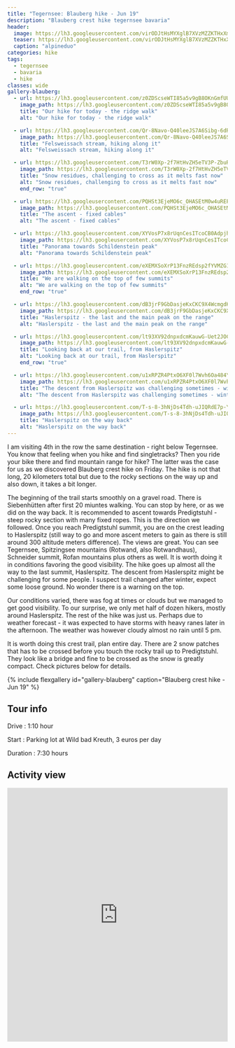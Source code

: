 ```yaml
---
title: "Tegernsee: Blauberg hike - Jun 19"
description: "Blauberg crest hike tegernsee bavaria"
header:
  image: https://lh3.googleusercontent.com/virODJtHsMYXglB7XVzMZZKTHxXmmSJoSyY938fY6T0YrImEcs_zlSknPQZoNQEF_csZqtX5BgNb1rl_VoKq8Wj0JEjHmd1IuynnBwnqi9WejrwuaXZkipqAX7PVcZYGEYmRVlzIhuC6MePMx5tVCFB2ahYHQFQQi8mBQ9fvk6ABWP96rME48liBLE2mySlAc4ZmmAqqxDvGNx3dcdHfrX80N2L9Ot6jvH10kBysJ4cYcdL9eQoK-oEQElWnhI9W_EoxPlQBAr1u0TOBUt_n6AEWu6FE5miccp4nlJxyt4Zb8N3EtnNhCt5JFUeKSNnU9DWODIFI9VvlZkosK1_YViCBX6j1jztl98S8FnB1Z3PysUXQNnkTOcVJW2rtsZNd0MuDljd6fvWQV1vtAloQG6KRG5o9pYxSxiZjZ9RgKJrLn5LzxjAG9kEZQrzqejVDomxXbndgHfiTKi87pfFdy9X4cg5xU5RXI_K_El1tsHAGyNTCMdLtPZmE71VJ2Vo-0c-2-KMbxqPSEOEbsQCqZ5bQBxD6Y6pFHrUsMmX04-0Mf3HoIt8hKyvVGz_Rhl3nOWsDf1tG1y4Ggwt9iycn3LTPRfk_pfRmqyRCHxOoWqKuWnSDyc0MxUQKTVCuVGPpcyC9vVfYAFGr2WDti2OmZFSEvku_WQcu2Fv_02vv9GKlUcPmaUCPlMSgP7pKkejk5O1HbhjDRYZk6GJJKy0ylhuZ2s9SvDnIsISCUXjHaRmkuKzD=w1664-h1248-no
  teaser: https://lh3.googleusercontent.com/virODJtHsMYXglB7XVzMZZKTHxXmmSJoSyY938fY6T0YrImEcs_zlSknPQZoNQEF_csZqtX5BgNb1rl_VoKq8Wj0JEjHmd1IuynnBwnqi9WejrwuaXZkipqAX7PVcZYGEYmRVlzIhuC6MePMx5tVCFB2ahYHQFQQi8mBQ9fvk6ABWP96rME48liBLE2mySlAc4ZmmAqqxDvGNx3dcdHfrX80N2L9Ot6jvH10kBysJ4cYcdL9eQoK-oEQElWnhI9W_EoxPlQBAr1u0TOBUt_n6AEWu6FE5miccp4nlJxyt4Zb8N3EtnNhCt5JFUeKSNnU9DWODIFI9VvlZkosK1_YViCBX6j1jztl98S8FnB1Z3PysUXQNnkTOcVJW2rtsZNd0MuDljd6fvWQV1vtAloQG6KRG5o9pYxSxiZjZ9RgKJrLn5LzxjAG9kEZQrzqejVDomxXbndgHfiTKi87pfFdy9X4cg5xU5RXI_K_El1tsHAGyNTCMdLtPZmE71VJ2Vo-0c-2-KMbxqPSEOEbsQCqZ5bQBxD6Y6pFHrUsMmX04-0Mf3HoIt8hKyvVGz_Rhl3nOWsDf1tG1y4Ggwt9iycn3LTPRfk_pfRmqyRCHxOoWqKuWnSDyc0MxUQKTVCuVGPpcyC9vVfYAFGr2WDti2OmZFSEvku_WQcu2Fv_02vv9GKlUcPmaUCPlMSgP7pKkejk5O1HbhjDRYZk6GJJKy0ylhuZ2s9SvDnIsISCUXjHaRmkuKzD=w400-h300-no
  caption: "alpineduo"
categories: hike
tags:
  - tegernsee
  - bavaria
  - hike
classes: wide
gallery-blauberg:
  - url: https://lh3.googleusercontent.com/z0ZDScseWTI85a5v9gB8OKnGmfUUrrhLwrRTqQFk30gF4IqZwWCsDmZ4rcEAzjfdxCy5Kb8XL7DiYdJQ5dO6luCVmBW116xEmhAYHpnv40p-gmt8LtTZRx_Y6JeFcNq4wOljKkc7f7ZgwBpujWkyHOxWKkV6DNI0KJRs_ltSro-IJpAIa5flR2bMuHU0W_qNeaiM4s0_m3NgFLvg_DhyV3I6OZdvmDehbuJxck67jCHgI-KPrQL_QHa7h38zuiE_lCD78xrgZ062iFoKb5gkJHiXEwVO8gDdyp1cQ2xC_BCXPPS1vzgYvWHoILvVo4k7n1Xr1gpuYRwVoD512EDtM7mNfKZXWGOsRodff96AP7K1vvx1EJZyCzfGKjvDeBckCWjhNfaeI78CR3J2FYJevr2QFnfcndO7s5AGf39A84A-LQUVfWD9rBFVpA-sgUiTg9c1gpAMwhFI3lqPtfbLOxSSYLunEpeckujpRLZHrYSzxClbBvxlJ6YJw_tjxLdC8NIWJ-efCxfUy5rL71mA6yihasIU5TYq9IZALppTcmywbG6RAzdqUiIm3LTAA2mKodUN34pbV5BuGtpZ3g5lfP7M8FvQdHVvVcuTyEfUyBXKpV2140MTA5lqC6j6sqiQFGkh2FRWuNk0NVis6Du_sihN8VOoWaEnSouKBZCEkYexHIXuVA-yUJCIw1rEbjxui1Ul-EePH5NZq-gaCEoXDPoWDw=w2016-h1512-no
    image_path: https://lh3.googleusercontent.com/z0ZDScseWTI85a5v9gB8OKnGmfUUrrhLwrRTqQFk30gF4IqZwWCsDmZ4rcEAzjfdxCy5Kb8XL7DiYdJQ5dO6luCVmBW116xEmhAYHpnv40p-gmt8LtTZRx_Y6JeFcNq4wOljKkc7f7ZgwBpujWkyHOxWKkV6DNI0KJRs_ltSro-IJpAIa5flR2bMuHU0W_qNeaiM4s0_m3NgFLvg_DhyV3I6OZdvmDehbuJxck67jCHgI-KPrQL_QHa7h38zuiE_lCD78xrgZ062iFoKb5gkJHiXEwVO8gDdyp1cQ2xC_BCXPPS1vzgYvWHoILvVo4k7n1Xr1gpuYRwVoD512EDtM7mNfKZXWGOsRodff96AP7K1vvx1EJZyCzfGKjvDeBckCWjhNfaeI78CR3J2FYJevr2QFnfcndO7s5AGf39A84A-LQUVfWD9rBFVpA-sgUiTg9c1gpAMwhFI3lqPtfbLOxSSYLunEpeckujpRLZHrYSzxClbBvxlJ6YJw_tjxLdC8NIWJ-efCxfUy5rL71mA6yihasIU5TYq9IZALppTcmywbG6RAzdqUiIm3LTAA2mKodUN34pbV5BuGtpZ3g5lfP7M8FvQdHVvVcuTyEfUyBXKpV2140MTA5lqC6j6sqiQFGkh2FRWuNk0NVis6Du_sihN8VOoWaEnSouKBZCEkYexHIXuVA-yUJCIw1rEbjxui1Ul-EePH5NZq-gaCEoXDPoWDw=w400-h300-no
    title: "Our hike for today - the ridge walk"
    alt: "Our hike for today - the ridge walk"

  - url: https://lh3.googleusercontent.com/Qr-8Navo-Q40leeJS7A6Sibg-6dRDz36NjtX_jZUEOkaQk1xqnNrFMvBn4UnRd7FRIQh26G6aHJt4o2SSXBGpXaDhbGiGDaPtHPPPuFdhT2Xv4f0ebsvXysRciMzfB0TmC28gnJLakIVr7Kj5bUiA0RUt-kLTg3XSu724BtkQfu_3OtMziQLSYxIR1aGED8gBqGojiC9CKJqY6HCfC03SaGoLu6ztmg_A1Ktz74TUexcbHmY_NIuHC0tKsZQNpZqTOfiyCrTNeqOg-Lzzw1TSqBMduwKFYod-h1DxAJc4WKkmXweYUuu4n6DIW1q6BZ73ywZP5XjK1OufSS3ce-l4bu8mRW5-eQe6_k1h8JGzzdck6EdRrj834oeVtd74_V5Ypuw9hxCzDL6CtlOe3dKil_gs_c0HNtD7GIUQ9vvAJSBfglMOZRSVIB9eFa7cySpMVfbNlsnYhaVU8O7kR3K93Ln66N1FWV3G8yq1KLrCw5nL9GA6z2w9ZJfCqPGGge801ecMrB7xNx9aQXdzGhhvNsHS4DAirurndF0IYDXAgux0aqHUHuzFcL3CobT97mztD64gI1zF_PuRHRuIMYPVjU7d8d5NVv-vadlz9A-Zrr613inPHJiWWHluQTP7cqAKPhBHxZ5R14oU8VPZpBz3GXblH8AyoCOLaxwc1QI99Lh2WsrWCdzWgseopKbEdy7n4LWb3xk36XYFiYfx8_m0GXHgINWv6z6OGDhlA_STrDFAmlS=w936-h1248-no
    image_path: https://lh3.googleusercontent.com/Qr-8Navo-Q40leeJS7A6Sibg-6dRDz36NjtX_jZUEOkaQk1xqnNrFMvBn4UnRd7FRIQh26G6aHJt4o2SSXBGpXaDhbGiGDaPtHPPPuFdhT2Xv4f0ebsvXysRciMzfB0TmC28gnJLakIVr7Kj5bUiA0RUt-kLTg3XSu724BtkQfu_3OtMziQLSYxIR1aGED8gBqGojiC9CKJqY6HCfC03SaGoLu6ztmg_A1Ktz74TUexcbHmY_NIuHC0tKsZQNpZqTOfiyCrTNeqOg-Lzzw1TSqBMduwKFYod-h1DxAJc4WKkmXweYUuu4n6DIW1q6BZ73ywZP5XjK1OufSS3ce-l4bu8mRW5-eQe6_k1h8JGzzdck6EdRrj834oeVtd74_V5Ypuw9hxCzDL6CtlOe3dKil_gs_c0HNtD7GIUQ9vvAJSBfglMOZRSVIB9eFa7cySpMVfbNlsnYhaVU8O7kR3K93Ln66N1FWV3G8yq1KLrCw5nL9GA6z2w9ZJfCqPGGge801ecMrB7xNx9aQXdzGhhvNsHS4DAirurndF0IYDXAgux0aqHUHuzFcL3CobT97mztD64gI1zF_PuRHRuIMYPVjU7d8d5NVv-vadlz9A-Zrr613inPHJiWWHluQTP7cqAKPhBHxZ5R14oU8VPZpBz3GXblH8AyoCOLaxwc1QI99Lh2WsrWCdzWgseopKbEdy7n4LWb3xk36XYFiYfx8_m0GXHgINWv6z6OGDhlA_STrDFAmlS=w300-h400-no
    title: "Felsweissach stream, hiking along it"
    alt: "Felsweissach stream, hiking along it"

  - url: https://lh3.googleusercontent.com/T3rW0Xp-2f7HtHvZH5eTV3P-ZbuR3E7S1BSzQfO4iLrq64Jq8tyaq2le7EvToC2_g_hda0b711F1ZlzToN8mXPEHQCQ5WP2x7gJGnsaiwFrlyBjcfdBOY3LsAymcfR6wtLeudnv_bo-ElbzqfDAzcCdbTAzGprzWAUb9RnLVIf7-XwcOZsvMNM35Zlv8vuODe3jYZKElIBBApHdtctKPE-lkfjVLWT35Mx1oyP2eED7XMWcO_fyit1lZ_dK7B_nk4rrj9CsvsjZOQVY4XfJArGLC6jWo3SNM86cpZGX0eZPSbdndEArhQ-6TSSV7QmcZDlgg8-nYkHQOt8xyXnmrhZoKE3x5XPBN6WIcFZaQ-82M-P9no2G8BiwlHzsAobrvpgYr3pdeEhuWZX9mirflQlF12bW5x8jn0SD0xGZmaR_xCijrMCqB3tOLxS74wgQAJNikead698armDwf8MsfJyf_v5GLQWRdqmpMUDfxI3g5dYaqPw-Xe8BkZIYALvnCYdvh0p6HWlTSdT2u-qXnlaPjdd0GrB2XCC9PpVGMSp3FEAelwXjpOMSXVtoUEKNq_Ugtw9Fyn_I1Mylec-cvaSUVdj1iTTfxVbsTuWq9B1NLDqAvcXGu-uY-qhSpUWUv-FKkwgJimJtLTQycynfu1aVmpcovJIWHENG_rm1UXuSc_ZRUkf5jCqOCKkqcuyGeSNoDefQcpSE6Xym85R4a2PGP3tgIuVFSdgLmVfuCiJMPACBC=w936-h1248-no
    image_path: https://lh3.googleusercontent.com/T3rW0Xp-2f7HtHvZH5eTV3P-ZbuR3E7S1BSzQfO4iLrq64Jq8tyaq2le7EvToC2_g_hda0b711F1ZlzToN8mXPEHQCQ5WP2x7gJGnsaiwFrlyBjcfdBOY3LsAymcfR6wtLeudnv_bo-ElbzqfDAzcCdbTAzGprzWAUb9RnLVIf7-XwcOZsvMNM35Zlv8vuODe3jYZKElIBBApHdtctKPE-lkfjVLWT35Mx1oyP2eED7XMWcO_fyit1lZ_dK7B_nk4rrj9CsvsjZOQVY4XfJArGLC6jWo3SNM86cpZGX0eZPSbdndEArhQ-6TSSV7QmcZDlgg8-nYkHQOt8xyXnmrhZoKE3x5XPBN6WIcFZaQ-82M-P9no2G8BiwlHzsAobrvpgYr3pdeEhuWZX9mirflQlF12bW5x8jn0SD0xGZmaR_xCijrMCqB3tOLxS74wgQAJNikead698armDwf8MsfJyf_v5GLQWRdqmpMUDfxI3g5dYaqPw-Xe8BkZIYALvnCYdvh0p6HWlTSdT2u-qXnlaPjdd0GrB2XCC9PpVGMSp3FEAelwXjpOMSXVtoUEKNq_Ugtw9Fyn_I1Mylec-cvaSUVdj1iTTfxVbsTuWq9B1NLDqAvcXGu-uY-qhSpUWUv-FKkwgJimJtLTQycynfu1aVmpcovJIWHENG_rm1UXuSc_ZRUkf5jCqOCKkqcuyGeSNoDefQcpSE6Xym85R4a2PGP3tgIuVFSdgLmVfuCiJMPACBC=w300-h400-no
    title: "Snow residues, challenging to cross as it melts fast now"
    alt: "Snow residues, challenging to cross as it melts fast now"
    end_row: "true"

  - url: https://lh3.googleusercontent.com/PQHSt3EjeMO6c_OHASEtM0w4uREPDx9DPYDKQu8j8BkaaWKe5k07XXDRDVG7hpUEZ334esddweFOkvSg4PGklwpQj3nrvPT2_OIJVhufXK73QENKiGInOOUT5zssY8RsDtwPkjoyd1TVDajl1QJ7r-8tS-UbZQf7O5cNOoGav014B3GHeHzH7p6CDXp3UyDjDhFLgOId5GcPpsx4KJCnEDKjfet4uSDeLozsKpwa9MBWjKga0wdgyrGfpFfkYy1BUQu2XMRSLrZ5JWrGUXL1Kh5_uyPD3t2wwwr-tdo0t9RApkZyuLMtkiAJp2brzhe7dRI_eEOJ7XW5aTCyX0ykYXz0DgrNssKyyIkfga6nUymgxBL0IduXYZ4DrljVlkMc6RL4sfUL9eMSRJdymZpA8bEabLMHKC3I4eNaELCQDnW28us1BfNZGNz6oeM-vrML6FkCz86W9rZAC_UhzbkqJJEZVwSIPcE6PCEzsONOMngGcoZV9XNdWPL06aUn995GzqZwff4FN1p6RPLp_OqJ-0dRxCRmem0ttkHdyJeCxzcwUE3jKr8KuurVLJWuAnRcA74X5AsbMgEh1NTQtuENAc3EbV21Lvl58BVEGIzypTnTI8kX59xI_ctwzOUMPJtjzhEEOPwec3HfCnVt9CC4jK7veQWW1v0eSAGiFU0kwIXT2qmODrwWJzP8C5lzpLiVUikjVugUg2-kNFgpWRAKOwSMhwLVw2yAacgGxqUJEjtm9CbU=w936-h1248-no
    image_path: https://lh3.googleusercontent.com/PQHSt3EjeMO6c_OHASEtM0w4uREPDx9DPYDKQu8j8BkaaWKe5k07XXDRDVG7hpUEZ334esddweFOkvSg4PGklwpQj3nrvPT2_OIJVhufXK73QENKiGInOOUT5zssY8RsDtwPkjoyd1TVDajl1QJ7r-8tS-UbZQf7O5cNOoGav014B3GHeHzH7p6CDXp3UyDjDhFLgOId5GcPpsx4KJCnEDKjfet4uSDeLozsKpwa9MBWjKga0wdgyrGfpFfkYy1BUQu2XMRSLrZ5JWrGUXL1Kh5_uyPD3t2wwwr-tdo0t9RApkZyuLMtkiAJp2brzhe7dRI_eEOJ7XW5aTCyX0ykYXz0DgrNssKyyIkfga6nUymgxBL0IduXYZ4DrljVlkMc6RL4sfUL9eMSRJdymZpA8bEabLMHKC3I4eNaELCQDnW28us1BfNZGNz6oeM-vrML6FkCz86W9rZAC_UhzbkqJJEZVwSIPcE6PCEzsONOMngGcoZV9XNdWPL06aUn995GzqZwff4FN1p6RPLp_OqJ-0dRxCRmem0ttkHdyJeCxzcwUE3jKr8KuurVLJWuAnRcA74X5AsbMgEh1NTQtuENAc3EbV21Lvl58BVEGIzypTnTI8kX59xI_ctwzOUMPJtjzhEEOPwec3HfCnVt9CC4jK7veQWW1v0eSAGiFU0kwIXT2qmODrwWJzP8C5lzpLiVUikjVugUg2-kNFgpWRAKOwSMhwLVw2yAacgGxqUJEjtm9CbU=w300-h400-no
    title: "The ascent - fixed cables"
    alt: "The ascent - fixed cables"

  - url: https://lh3.googleusercontent.com/XYVosP7x8rUqnCesITcoCB0AdpjhuWlcrO-RHpOEdLlkCjfygOekQ44k3qj_xbNTkGz_XuWy1uJ9nDJJradt4qtS3v2yDev261-6TUj8ifecLjXAJEx0Co2z8nUtFDfJxU0nZsO_TOMyo19DtdoOetX5sTcPrRGEY82niNO9_L3TutghrkwOj2CI4HEJJoVAV2H6aUVSFwUvxA5_MebQ8GvoVeaoHNQWlbHjSMoOH0W8DtQM8wNiukbo4hF69VsSp2RwX5hl_AZgPOpT0Yfv7eXJOCN5kRnPoMSoNGhe_evYwGeoIPlI-AJ7EuW9M16gRkpAKui4ZG3Q4ZCy5CVXu2SjRCcEVimYdFCo84jxxyZ_JfhTlktnbtC09UH19x-8i9kvcFZrCHA3CompNkj05rPcvjdztq-m3pzKwq0EtaEKc3O0tUEhRwtgssYmMJwnlPYZm2Aatcn_BoOICM8RxnJsXErtVGIm3qQTHQGkahG406fbGHQRBdF3m1ieJ2FcnktgisxBIbWxFzswwMrDLr1_JEZko9HWQDh3rLXqqQDCYIWAqOBVhiEJ3u05zZQ3mFISHDNTeAPzulBpSb_Jflb_eCRE1YvVQW5_Hn-whnIyUpdCahaM8e8GZVxnbuB5Oze6dMzqKjr8FrnoqCavl3PWD7dYVxSWs1QBR8KjWyAMpwX2GYwvRMIsiASWqevXPahK7kd-L4k65rT1I0Nb1frT4tkmgRIimZTw2nR812CaE30N=w2200-h697-no
    image_path: https://lh3.googleusercontent.com/XYVosP7x8rUqnCesITcoCB0AdpjhuWlcrO-RHpOEdLlkCjfygOekQ44k3qj_xbNTkGz_XuWy1uJ9nDJJradt4qtS3v2yDev261-6TUj8ifecLjXAJEx0Co2z8nUtFDfJxU0nZsO_TOMyo19DtdoOetX5sTcPrRGEY82niNO9_L3TutghrkwOj2CI4HEJJoVAV2H6aUVSFwUvxA5_MebQ8GvoVeaoHNQWlbHjSMoOH0W8DtQM8wNiukbo4hF69VsSp2RwX5hl_AZgPOpT0Yfv7eXJOCN5kRnPoMSoNGhe_evYwGeoIPlI-AJ7EuW9M16gRkpAKui4ZG3Q4ZCy5CVXu2SjRCcEVimYdFCo84jxxyZ_JfhTlktnbtC09UH19x-8i9kvcFZrCHA3CompNkj05rPcvjdztq-m3pzKwq0EtaEKc3O0tUEhRwtgssYmMJwnlPYZm2Aatcn_BoOICM8RxnJsXErtVGIm3qQTHQGkahG406fbGHQRBdF3m1ieJ2FcnktgisxBIbWxFzswwMrDLr1_JEZko9HWQDh3rLXqqQDCYIWAqOBVhiEJ3u05zZQ3mFISHDNTeAPzulBpSb_Jflb_eCRE1YvVQW5_Hn-whnIyUpdCahaM8e8GZVxnbuB5Oze6dMzqKjr8FrnoqCavl3PWD7dYVxSWs1QBR8KjWyAMpwX2GYwvRMIsiASWqevXPahK7kd-L4k65rT1I0Nb1frT4tkmgRIimZTw2nR812CaE30N=w400-h300-no
    title: "Panorama towards Schildenstein peak"
    alt: "Panorama towards Schildenstein peak"

  - url: https://lh3.googleusercontent.com/eXEMXSoXrP13FnzREdsp2fYVMZG1MdMSVPyaqs0VUIIv3rEk-Ie57JlRKMXqheX70_5LgRRZx2-QsThAynPF6zUt-jKHn67N-LT9QIektFggWvQajXCxGhNgebD7BsJReM6yXqHPxKS_21rVUGRKqFQd8sPCQnYjZnbStuY_wR6JmFUqRdtSAK3q3pKtuNfXi0_4H1uAgB2ZrmmGXyvcjLZAtEClO9C2ZWlzfk2LU5EI-ljcJN8XUE2cojENZ3d41i9gE0t_ucnH1Cj_YYzKg4VtH1P82uqoBQNMC9_5leqsBwwFbPGqRatICSdkdWFTAjAaszGdqL6KCb-o5Gm2nNcJkFQezec-YnDLxyxvj74vSZ3-o5gU0Z5k0U2sltiKbX0K9evv8sJT8SUExkNHpB4nW1dn_n6GJrvrWOooQ3BLHKpEZIqU-hEPveVm5UayI8j4bbVpJgs0vm2s1Sw8WGkQi-BnQFEEPjxDq1BNL3NdyRAmLuNR9JLb3dJDIJ5IeKk8kfLhMB1BxyZa2Me_Z9kz2t8V0wFvHUOxupMCryY96mOYwiYgA0mRm0HGe0Z-rOWYUbYpTenOOqzBxGLO_nGqkmFxHDaoIKlYP-6ICyV7kFtfQfMqw4LQl7sxaPUq4IkUnTDVeahWDDgS0DvIXPRe5OxW7b6oK_6CAKMoLglCSaZTsWNl01yOp2HArKrxGyehfHKcSHLZCaOQVn0bjwOFYIaySjY-BXprN-FW6QFOWai3=w936-h1248-no
    image_path: https://lh3.googleusercontent.com/eXEMXSoXrP13FnzREdsp2fYVMZG1MdMSVPyaqs0VUIIv3rEk-Ie57JlRKMXqheX70_5LgRRZx2-QsThAynPF6zUt-jKHn67N-LT9QIektFggWvQajXCxGhNgebD7BsJReM6yXqHPxKS_21rVUGRKqFQd8sPCQnYjZnbStuY_wR6JmFUqRdtSAK3q3pKtuNfXi0_4H1uAgB2ZrmmGXyvcjLZAtEClO9C2ZWlzfk2LU5EI-ljcJN8XUE2cojENZ3d41i9gE0t_ucnH1Cj_YYzKg4VtH1P82uqoBQNMC9_5leqsBwwFbPGqRatICSdkdWFTAjAaszGdqL6KCb-o5Gm2nNcJkFQezec-YnDLxyxvj74vSZ3-o5gU0Z5k0U2sltiKbX0K9evv8sJT8SUExkNHpB4nW1dn_n6GJrvrWOooQ3BLHKpEZIqU-hEPveVm5UayI8j4bbVpJgs0vm2s1Sw8WGkQi-BnQFEEPjxDq1BNL3NdyRAmLuNR9JLb3dJDIJ5IeKk8kfLhMB1BxyZa2Me_Z9kz2t8V0wFvHUOxupMCryY96mOYwiYgA0mRm0HGe0Z-rOWYUbYpTenOOqzBxGLO_nGqkmFxHDaoIKlYP-6ICyV7kFtfQfMqw4LQl7sxaPUq4IkUnTDVeahWDDgS0DvIXPRe5OxW7b6oK_6CAKMoLglCSaZTsWNl01yOp2HArKrxGyehfHKcSHLZCaOQVn0bjwOFYIaySjY-BXprN-FW6QFOWai3=w300-h400-no
    title: "We are walking on the top of few summits"
    alt: "We are walking on the top of few summits"
    end_row: "true"

  - url: https://lh3.googleusercontent.com/dB3jrF9GbDasjeKxCKC9X4WcmgdKX16_kmKv2TjYw6wJAx8M3oPsWJMRPLWEposo3-VHV81S0qsUmwgd5syBWI7zU_Tqd0iJq10hU3tGB4i-sRCdtgC1mUt8kmlzBP-Xatb_II-cZ5a_6j6ynWg_-0ZSMPsKfEO9B4SyzpVPdbPd0N6MMgw1zlQ9YeJeeTYSV2mSS40GIEMtyWctewION-kPNy_k6SGd0KqiH8ExshEGdtOwP4QukXf-AtQKhkPg2nb-45AqBGtlfgfEGcAhH8HsNITsUJqOqhGRKZgyZuDnWOK4HSpn_cqaC2tgPO0AL2dnspjAdA5ktkwVVUC8O9VGSUCFC8ahxX6J4J01QKUuF89wYGa5fIWM-56Gn6GMfKPoqFlDEtJA30CuGvgoUuaJ5JUEPqqvm20deNewomiKIVQCRikdMOBJDv0LXde4MBBLTVPO07GQqiuvzmi6rWZepYXrhy5PXYMlS6CfbJREV2eSHGMOfoy0Py6LHR_1JrnfHmF8hFKX_SctswKy6Ar3iGa0NBaDW_F2MLnQoXdOi7COBTnjOfb_CDu5lu9xZqflzJF6k8qskpgJJgRtB13bffZdPhhPPeWvdzbBPCYMy20uUheWr-pjGpPjVKk_44HrEFKcmL2SP-IswnIAczLwCx4m9smMYceDPWsfgNsqS4zIr4Z60rcr6S7Cpukn30prRmt4TYS4eBLcEaIwyPzmvP-vrhtD1FJFrEtVvJ-o32Bt=w1664-h1248-no
    image_path: https://lh3.googleusercontent.com/dB3jrF9GbDasjeKxCKC9X4WcmgdKX16_kmKv2TjYw6wJAx8M3oPsWJMRPLWEposo3-VHV81S0qsUmwgd5syBWI7zU_Tqd0iJq10hU3tGB4i-sRCdtgC1mUt8kmlzBP-Xatb_II-cZ5a_6j6ynWg_-0ZSMPsKfEO9B4SyzpVPdbPd0N6MMgw1zlQ9YeJeeTYSV2mSS40GIEMtyWctewION-kPNy_k6SGd0KqiH8ExshEGdtOwP4QukXf-AtQKhkPg2nb-45AqBGtlfgfEGcAhH8HsNITsUJqOqhGRKZgyZuDnWOK4HSpn_cqaC2tgPO0AL2dnspjAdA5ktkwVVUC8O9VGSUCFC8ahxX6J4J01QKUuF89wYGa5fIWM-56Gn6GMfKPoqFlDEtJA30CuGvgoUuaJ5JUEPqqvm20deNewomiKIVQCRikdMOBJDv0LXde4MBBLTVPO07GQqiuvzmi6rWZepYXrhy5PXYMlS6CfbJREV2eSHGMOfoy0Py6LHR_1JrnfHmF8hFKX_SctswKy6Ar3iGa0NBaDW_F2MLnQoXdOi7COBTnjOfb_CDu5lu9xZqflzJF6k8qskpgJJgRtB13bffZdPhhPPeWvdzbBPCYMy20uUheWr-pjGpPjVKk_44HrEFKcmL2SP-IswnIAczLwCx4m9smMYceDPWsfgNsqS4zIr4Z60rcr6S7Cpukn30prRmt4TYS4eBLcEaIwyPzmvP-vrhtD1FJFrEtVvJ-o32Bt=w400-h300-no
    title: "Haslerspitz - the last and the main peak on the range"
    alt: "Haslerspitz - the last and the main peak on the range"

  - url: https://lh3.googleusercontent.com/lt93XV92dnpxdcmKauwG-Uet2JOCBCrKP3USibUiC9epTrJ8o4iUIXAN4UMXxrqymonSCi2J6BYw8lF7RI2GQEZMrtlH546cVF7wtF0v-Oxb4d1gXY7jzCIL9UXouLaKBnMa9xjQgIkhCQrRKn4o37S6_Kj6n93T4WKkZ3SbsUBT8CwlZn_yynRL5aOe19W7DaMOL0WvaAUCqCf4bMxSaN3OkYBLGy0ZynnQ2F48hGpoZjpzvHEr8RiTaGs7SglskBRsICK-YGGJTEEDGNlgK3yn-2PjGYMhrs_Jb1wFXLeZ-caE1MME0B80R2eYbiWOq5vJYX1b5VDfODWVdF_ktozqd5BZhx5QtXS2bI4VBTt5m3UAlb3S2pxvi9JyY4U37bp5t9mSqCoUq-7FsBhmzbNP8TyeNDWZIJc-vdUjQq-UDZRILJAoVONxwf6Uit3maJCuOgQkgSDi_8h4GUW9BWQOVeijeQ1wh8ktPZzpRU4zHApcEv4jl_ZTBDXCet271YBspopJv__QkK3HjUE5WVCYAw0ug_nElHTBjE9SXcrF1fy3-Zm7zutudiZF2r2qkU3YiXlITQ66Avvm1Exgl3VL_bwWCQNbKMaSQ8SUPPSnEufhklpCk9XOxUlxIea6PI7VmlNHJdNCuBxtR03Crc_sM4bqePEvnVvVkHa4Ncq9HBNXHDMtKMOfEPTT1lkpMcW0IjC5Idrfq25uA3QlY8hiY0dK1Bjojg48jl88YamuqnOZ=w1664-h1248-no
    image_path: https://lh3.googleusercontent.com/lt93XV92dnpxdcmKauwG-Uet2JOCBCrKP3USibUiC9epTrJ8o4iUIXAN4UMXxrqymonSCi2J6BYw8lF7RI2GQEZMrtlH546cVF7wtF0v-Oxb4d1gXY7jzCIL9UXouLaKBnMa9xjQgIkhCQrRKn4o37S6_Kj6n93T4WKkZ3SbsUBT8CwlZn_yynRL5aOe19W7DaMOL0WvaAUCqCf4bMxSaN3OkYBLGy0ZynnQ2F48hGpoZjpzvHEr8RiTaGs7SglskBRsICK-YGGJTEEDGNlgK3yn-2PjGYMhrs_Jb1wFXLeZ-caE1MME0B80R2eYbiWOq5vJYX1b5VDfODWVdF_ktozqd5BZhx5QtXS2bI4VBTt5m3UAlb3S2pxvi9JyY4U37bp5t9mSqCoUq-7FsBhmzbNP8TyeNDWZIJc-vdUjQq-UDZRILJAoVONxwf6Uit3maJCuOgQkgSDi_8h4GUW9BWQOVeijeQ1wh8ktPZzpRU4zHApcEv4jl_ZTBDXCet271YBspopJv__QkK3HjUE5WVCYAw0ug_nElHTBjE9SXcrF1fy3-Zm7zutudiZF2r2qkU3YiXlITQ66Avvm1Exgl3VL_bwWCQNbKMaSQ8SUPPSnEufhklpCk9XOxUlxIea6PI7VmlNHJdNCuBxtR03Crc_sM4bqePEvnVvVkHa4Ncq9HBNXHDMtKMOfEPTT1lkpMcW0IjC5Idrfq25uA3QlY8hiY0dK1Bjojg48jl88YamuqnOZ=w400-h300-no
    title: "Looking back at our trail, from Haslerspitz"
    alt: "Looking back at our trail, from Haslerspitz"
    end_row: "true"

  - url: https://lh3.googleusercontent.com/u1xRPZR4PtxO6XF0l7Wvh6Oa484YbLiu3pJTN81sFfOXqPvEeJKElnNYYQG-gXcunhQLbwjmL4xTEAYHcfhi3CZYG2t52wtdYd4lG06qSA4KPNbItNZHI5ZGMbdUUFa3s4dccc4RHGfAGtkTeNvqPpDSC6C02qcxbvGwf9HTQ1N3Dbx_oKN_GgNpdQbUwkCONVijKm4VgMVCUCisqLuNAR2o_fFE6vQWL4GMtniSSuBvaoz582SYEnDlnoiOfbtp3GZIdi_KXHy9xLaWNqio8DugqM5SzJA6IzGx1lEoi2e3CLsWhHFzsG-mBUhG4cDCHXmtObVA8xkGOKKCng7xsHQHjsYdwkSNudocMsEEVkDjUFSEPWoz1IYXDI8P0AJGhMVeDJ2ZutU5R6ilSv908bsNYZFJzQz0QoLGnrCRnpkJv0pVawWsuf8rqeGFUZyccNbjkKR_Jw5O7m4YokLp1r803iH4H8BbTbfm1bK8ITJTWvbxldmiZanlfxEE5Pb6hr8G6lP4A83xwAlyfk1rdVT_TwPjN0k0tGuDJEH8mCVhrXJeNnh5XJM3dmhe0baRSEt_uoXoeTQrG0-juaf9ruQc5GBuEoH-y0MSe3EXDManVYs3W3F2NvkkE3XTbqPzQY-3x39CR_FnxhSITh6R6bvBNfW0IDJl28VJJv2i9tf0fz7uyt63uMg_4s7sHspgd1SRX_wY-k9dgBWEM-F_U6p2BRgzZefaBm6MUfVdRaV0h9tC=w936-h1248-no
    image_path: https://lh3.googleusercontent.com/u1xRPZR4PtxO6XF0l7Wvh6Oa484YbLiu3pJTN81sFfOXqPvEeJKElnNYYQG-gXcunhQLbwjmL4xTEAYHcfhi3CZYG2t52wtdYd4lG06qSA4KPNbItNZHI5ZGMbdUUFa3s4dccc4RHGfAGtkTeNvqPpDSC6C02qcxbvGwf9HTQ1N3Dbx_oKN_GgNpdQbUwkCONVijKm4VgMVCUCisqLuNAR2o_fFE6vQWL4GMtniSSuBvaoz582SYEnDlnoiOfbtp3GZIdi_KXHy9xLaWNqio8DugqM5SzJA6IzGx1lEoi2e3CLsWhHFzsG-mBUhG4cDCHXmtObVA8xkGOKKCng7xsHQHjsYdwkSNudocMsEEVkDjUFSEPWoz1IYXDI8P0AJGhMVeDJ2ZutU5R6ilSv908bsNYZFJzQz0QoLGnrCRnpkJv0pVawWsuf8rqeGFUZyccNbjkKR_Jw5O7m4YokLp1r803iH4H8BbTbfm1bK8ITJTWvbxldmiZanlfxEE5Pb6hr8G6lP4A83xwAlyfk1rdVT_TwPjN0k0tGuDJEH8mCVhrXJeNnh5XJM3dmhe0baRSEt_uoXoeTQrG0-juaf9ruQc5GBuEoH-y0MSe3EXDManVYs3W3F2NvkkE3XTbqPzQY-3x39CR_FnxhSITh6R6bvBNfW0IDJl28VJJv2i9tf0fz7uyt63uMg_4s7sHspgd1SRX_wY-k9dgBWEM-F_U6p2BRgzZefaBm6MUfVdRaV0h9tC=w300-h400-no
    title: "The descent from Haslerspitz was challenging sometimes - winter changed the path a bit"
    alt: "The descent from Haslerspitz was challenging sometimes - winter changed the path a bit"

  - url: https://lh3.googleusercontent.com/T-s-8-3hNjDs4Tdh-uJIQRdE7p-YTTCHht-vpfT9q3t4JgRIKYGPzSDwBIL3eQcUFGS7cql33trXQbW09G96_PTTk8UBDDhwEO-WmH6g8SPkwEAyy4A1Oj3WVUxpPeMfpRb7ZHgdGU6P3fma39vpIxPMzjeVddx63Ka9o8ee9LppqdIebBJpX1_GhieGAehMXYQ21o6WDC-2TQHoVnc2qWp6XBQtX-V4EatFJruyrjjnUrg0P4SGbg3zpia7-HOV0WYoDz_tJPKi--DMtGDgi_56f3tdiKZDDvFBKnDcUh4y-Tsd56GbduwtAtiuEKHHg-37r1xQeN-fF0jGoy5ohCM_qyXkgTLATc8lupRJFwavWmlvzE9A_RrH4IpvmF3bytJmxJmv0iK46g0UXbY_MJSSCsRv5KBTBdYamKmITuj6xMJqre2qqhbTGYNkinu5JBMSaYpWjowlpD547w9Ho5z21abRllfBtCkqmOGT5JhBGP_sCF4KOFZ321G2VWlTTSOBkoUCxObsmWAYQgWD2VQ5ySZi2aBkz1-mw86xPai3LII4uAbKp_qzK-u0MRT0wTciksON6YA4el6gP2oa1OPSZad_s7MaghDSEjZVqpZ6IN0xl0EP69dk_Y2mbZEQdqMIhyWHRwMTqLo3nZkKyMpJczYuZGWSbgAsLdsHvwDuMKPiiChaIr1Gh-KhhaTz3o4YZ9EKXmTh8XOGDN9v4aE_gdCSuogQO3l3Ats_M4G-L8U7=w936-h1248-no
    image_path: https://lh3.googleusercontent.com/T-s-8-3hNjDs4Tdh-uJIQRdE7p-YTTCHht-vpfT9q3t4JgRIKYGPzSDwBIL3eQcUFGS7cql33trXQbW09G96_PTTk8UBDDhwEO-WmH6g8SPkwEAyy4A1Oj3WVUxpPeMfpRb7ZHgdGU6P3fma39vpIxPMzjeVddx63Ka9o8ee9LppqdIebBJpX1_GhieGAehMXYQ21o6WDC-2TQHoVnc2qWp6XBQtX-V4EatFJruyrjjnUrg0P4SGbg3zpia7-HOV0WYoDz_tJPKi--DMtGDgi_56f3tdiKZDDvFBKnDcUh4y-Tsd56GbduwtAtiuEKHHg-37r1xQeN-fF0jGoy5ohCM_qyXkgTLATc8lupRJFwavWmlvzE9A_RrH4IpvmF3bytJmxJmv0iK46g0UXbY_MJSSCsRv5KBTBdYamKmITuj6xMJqre2qqhbTGYNkinu5JBMSaYpWjowlpD547w9Ho5z21abRllfBtCkqmOGT5JhBGP_sCF4KOFZ321G2VWlTTSOBkoUCxObsmWAYQgWD2VQ5ySZi2aBkz1-mw86xPai3LII4uAbKp_qzK-u0MRT0wTciksON6YA4el6gP2oa1OPSZad_s7MaghDSEjZVqpZ6IN0xl0EP69dk_Y2mbZEQdqMIhyWHRwMTqLo3nZkKyMpJczYuZGWSbgAsLdsHvwDuMKPiiChaIr1Gh-KhhaTz3o4YZ9EKXmTh8XOGDN9v4aE_gdCSuogQO3l3Ats_M4G-L8U7=w300-h400-no
    title: "Haslerspitz on the way back"
    alt: "Haslerspitz on the way back"
---
```


I am visiting 4th in the row the same destination - right below Tegernsee. You know that feeling when you hike and find singletracks? Then you ride your bike there and find mountain range for hike? The latter was the case for us as we discovered Blauberg crest hike on Friday. The hike is not that long, 20 kilometers total but due to the rocky sections on the way up and also down, it takes a bit longer.

The beginning of the trail starts smoothly on a gravel road. There is Siebenhütten after first 20 miuntes walking. You can stop by here, or as we did on the way back. It is recommended to ascent towards Predigtstuhl - steep rocky section with many fixed ropes. This is the direction we followed. Once you reach Predigtstuhl summit, you are on the crest leading to Haslerspitz (still way to go and more ascent meters to gain as there is still around 300 altitude meters difference). The views are great. You can see Tegernsee, Spitzingsee mountains (Rotwand, also Rotwandhaus), Schneider summit, Rofan mountains plus others as well. It is worth doing it in conditions favoring the good visibility. The hike goes up almost all the way to the last summit, Haslerspitz. The descent from Haslerspitz might be challenging for some people. I suspect trail changed after winter, expect some loose ground. No wonder there is a warning on the top.

Our conditions varied, there was fog at times or clouds but we managed to get good visibility. To our surprise, we only met half of dozen hikers, mostly around Haslerspitz. The rest of the hike was just us. Perhaps due to weather forecast - it was expected to have storms with heavy ranes later in the afternoon. The weather was however cloudy almost no rain until 5 pm.

It is worth doing this crest trail, plan entire day. There are 2 snow patches that has to be crossed before you touch the rocky trail up to Predigtstuhl. They look like a bridge and fine to be crossed as the snow is greatly compact. Check pictures below for details.

{% include flexgallery id="gallery-blauberg" caption="Blauberg crest hike  - Jun 19" %}

## Tour info

Drive
: 1:10 hour

Start
: Parking lot at Wild bad Kreuth, 3 euros per day

Duration
: 7:30 hours

## Activity view

<iframe src="https://www.komoot.com/tour/74603848/embed?profile=1" width="100%" height="580" frameborder="0" scrolling="no"></iframe>
